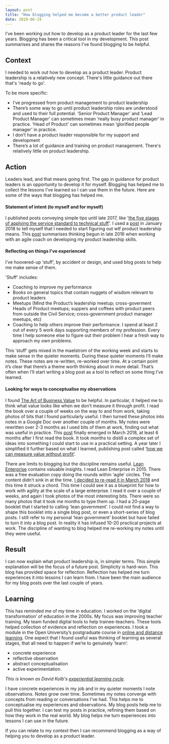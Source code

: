 ```yaml
---
layout: post
title: "How blogging helped me become a better product leader"
date: 2019-06-19
---
```



I’ve been working out how to develop as a product leader for the last few years. Blogging has been a critical tool in my development. This post summarises and shares the reasons I’ve found blogging to be helpful. 

## Context

I needed to work out how to develop as a product leader. Product  leadership is a relatively new concept. There's little guidance out there that's 'ready to go'. 

To be more specific:

- I’ve progressed from product management to product leadership
- There’s some way to go  until product leadership roles are understood and used to their full  potential. ‘Senior Product  Manager’ and ‘Lead Product Manager’ can sometimes mean ‘really busy  product manager’ in practice. ‘Head of Product’ can sometimes  mean ‘glorified people manager’ in practice. 
- I don’t have a product leader responsible for my support and  development
- There’s a lot of guidance and training on product  management. There's relatively little on product leadership.

## Action 

Leaders lead, and that means going first. The gap in guidance for product leaders is an opportunity to develop it for myself. Blogging has helped me to collect the lessons I've learned so I can use them in the future.  Here are some of the ways that blogging has helped me.  

#### Statement of intent (to myself and for myself)

 I published posts conveying simple tips until late 2017, like '[the five stages of applying the service standard to technical stuff](https://scottcolfer.com/2017/04/26/user-centred-technical-products.html)'. I used a [post](https://scottcolfer.com/2018/01/12/leadership.html) in January 2018 to tell myself that I needed to start figuring out wtf product leadership means. This [post](https://scottcolfer.com/2018/01/12/leadership.html) summarises thinking begun in late 2016 when working with an agile coach on developing my product  leadership skills. 

#### Reflecting on things I've experienced

I’ve  hoovered-up ‘stuff’, by accident or design, and used blog posts to  help me make sense of them.  

'Stuff' includes:

- Coaching to improve my performance
- Books on general topics that contain nuggets of wisdom relevant to product leaders
- Meetups (Mind the Product’s leadership meetup; cross-goverment  Heads of Product meetups; suppers and coffees with product peers from  outside the Civil Service; cross-government product manager meetups,  etc)
- Coaching to help others improve their performance. I spend at  least 2 out of every 5 work days supporting members of my profession.  Every time I help someone else to figure out their  problem I hear a fresh way to approach my own problems.

This ‘stuff’ gets mixed in the maelstrom of the working week and  starts to make sense in the quieter moments. During these quieter  moments I’ll make notes. These notes are re-written,  re-worked over time. At a certain point it’s clear that there’s a theme worth  thinking about in more detail. That’s often when I’ll start writing a  blog post as a tool to reflect on some thing I’ve learned. 

#### Looking for ways to conceptualise my observations

 I found [The Art of Business Value](https://www.amazon.co.uk/Art-Business-Value-Mark-Schwartz/dp/1942788045) to be helpful. In particular, it helped me to think what value looks like when we don’t measure it through  profit. I read the book over a couple of weeks on the way to and from  work, taking photos of bits that I found particularly useful. I then  turned these photos into notes in a Google Doc over another couple of  months. My notes were rewritten over 2-3 months as I used bits of them at work, finding  out what was useful in practice. This [post](https://scottcolfer.com/2018/03/02/value-context.html)  finally emerged in March 2018, at least 6 months after I first read the  book. It took months to distill a complex set of ideas into something I could start to use in a  practical setting. A year later I simplified it further based on what I learned,  publishing post called ‘[how we can measure value without profit](https://scottcolfer.com/2019/03/19/value-without-profit.html)’.
 
There are limits to blogging but the discipline remains useful. [Lean Enterprise](https://www.amazon.co.uk/Lean-Enterprise-Performance-Organizations-Innovate/dp/1449368425) contains valuable insights.  I read Lean Enterprise in 2015.  There was a free evaluation copy doing the rounds within ‘agile’ circles. The content didn’t sink in at the time.  [I decided to re-read it in March 2018](https://twitter.com/scottcolfer/status/973112388827348993)  and this time it struck a chord. This time I could see it as a  blueprint for how to work with agility at the scale of a large  enterprise. I read it over a couple of weeks, and again I took  photos of the most interesting bits. There were so  many photos that it took me months to type them up. I had a 20-page booklet that I started to calling ‘lean  government’. I could not find a way to shape this booklet into a  single blog post, or even a short-series of blog posts. I still refer to my personal  ‘lean  government’ booklet but have failed to turn it into a blog post. In reality  it has infused 10-20 practical projects at work.  The discipline of wanting to blog helped me re-working my notes until they were useful.  

## Result

I can now explain what product leadership is, in simpler terms. This simple explanation will be the focus of a future post. Simplicity is hard-won. This blog has provided space for reflection. Reflection has helped me turn experiences it into lessons I can learn from. I have been the main audience for my blog posts over the last couple of years.

## Learning

This has reminded me of my time in education. I worked on the ‘digital  transformation’ of education in the 2000s. My focus was improving teacher training. My team funded  digital tools to help trainee-teachers. These tools helped collection of evidence and reflection on experiences. I took a module in  the Open University’s postgraduate course in [online and distance learning](http://www.open.ac.uk/postgraduate/qualifications/d36).  One aspect that I found useful was thinking of learning as several stages, that all need to happen if we’re to genuinely  ‘learn’:

- concrete experience
- reflective observation
- abstract conceptualisation
- active experimentation.

_This is known as David Kolb's [experiential learning cycle](https://www2.le.ac.uk/departments/doctoralcollege/training/eresources/teaching/theories/kolb)._

I have concrete experiences in my job and in my quieter moments I note observations. Notes grow over time. Sometimes my notes converge with concepts from reading or conversations I've had. This helps me to conceptualise my experiences and observations. My blog posts help me to pull this together. I can test my posts in practice, refining them based on how they work in the real world. My blog helps me turn experiences into lessons I can use in the future.

If you can relate to my context then I can recommend blogging as a way of helping you to develop as a product leader. 
